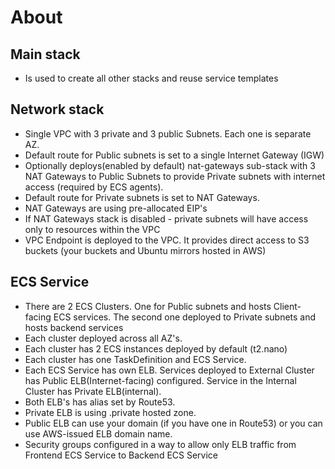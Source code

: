 # About

## Main stack
* Is used to create all other stacks and reuse service templates

## Network stack
* Single VPC with 3 private and 3 public Subnets. Each one is separate AZ.
* Default route for Public subnets is set to a single Internet Gateway (IGW)
* Optionally deploys(enabled by default) nat-gateways sub-stack with 3 NAT Gateways to Public Subnets to provide Private subnets with internet access (required by ECS agents).
* Default route for Private subnets is set to NAT Gateways.
* NAT Gateways are using pre-allocated EIP's
* If NAT Gateways stack is disabled - private subnets will have access only to resources within the VPC
* VPC Endpoint is deployed to the VPC. It provides direct access to S3 buckets (your buckets and Ubuntu mirrors hosted in AWS)

## ECS Service
* There are 2 ECS Clusters. One for Public subnets and hosts Client-facing ECS services. The second one deployed to Private subnets and hosts backend services
* Each cluster deployed across all AZ's.
* Each cluster has 2 ECS instances deployed by default (t2.nano)
* Each cluster has one TaskDefinition and ECS Service.
* Each ECS Service has own ELB. Services deployed to External Cluster has Public ELB(Internet-facing) configured. Service in the Internal Cluster has Private ELB(internal).
* Both ELB's has alias set by Route53.
* Private ELB is using .private hosted zone.
* Public ELB can use your domain (if you have one in Route53) or you can use AWS-issued ELB domain name.
* Security groups configured in a way to allow only ELB traffic from Frontend ECS Service to Backend ECS Service
